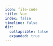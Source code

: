 ```yaml
---
icon: file-code
title: Vue
index: false
timeline: false
dir:
  collapsible: false
  expanded: true
---
```

